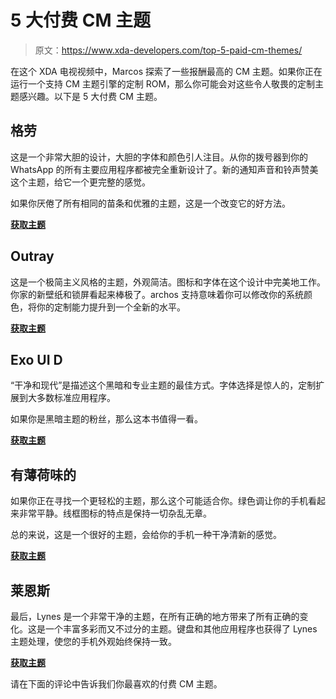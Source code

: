 # 5 大付费 CM 主题

> 原文：<https://www.xda-developers.com/top-5-paid-cm-themes/>

在这个 XDA 电视视频中，Marcos 探索了一些报酬最高的 CM 主题。如果你正在运行一个支持 CM 主题引擎的定制 ROM，那么你可能会对这些令人敬畏的定制主题感兴趣。以下是 5 大付费 CM 主题。

## 格劳

这是一个非常大胆的设计，大胆的字体和颜色引人注目。从你的拨号器到你的 WhatsApp 的所有主要应用程序都被完全重新设计了。新的通知声音和铃声赞美这个主题，给它一个更完整的感觉。

如果你厌倦了所有相同的苗条和优雅的主题，这是一个改变它的好方法。

[**获取主题**](https://play.google.com/store/apps/details?id=yadesign.grvy)

## Outray

这是一个极简主义风格的主题，外观简洁。图标和字体在这个设计中完美地工作。你家的新壁纸和锁屏看起来棒极了。archos 支持意味着你可以修改你的系统颜色，将你的定制能力提升到一个全新的水平。

[**获取主题**](https://play.google.com/store/apps/details?id=com.kohlewrrk.outray)

## Exo UI D

“干净和现代”是描述这个黑暗和专业主题的最佳方式。字体选择是惊人的，定制扩展到大多数标准应用程序。

如果你是黑暗主题的粉丝，那么这本书值得一看。

[**获取主题**](https://play.google.com/store/apps/details?id=me.nikosaurier.ui.exo)

## 有薄荷味的

如果你正在寻找一个更轻松的主题，那么这个可能适合你。绿色调让你的手机看起来非常平静。线框图标的特点是保持一切杂乱无章。

总的来说，这是一个很好的主题，会给你的手机一种干净清新的感觉。

[**获取主题**](https://play.google.com/store/apps/details?id=com.ott.minty)

## 莱恩斯

最后，Lynes 是一个非常干净的主题，在所有正确的地方带来了所有正确的变化。这是一个丰富多彩而又不过分的主题。键盘和其他应用程序也获得了 Lynes 主题处理，使您的手机外观始终保持一致。

[**获取主题**](https://play.google.com/store/apps/details?id=com.b16h22.lynes)

请在下面的评论中告诉我们你最喜欢的付费 CM 主题。